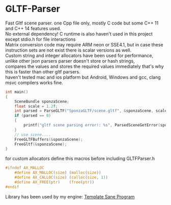 # GLTF-Parser
Fast Gltf scene parser. one Cpp file only, mostly C code but some C++ 11 and C++ 14 features used.<br>
No external dependency! C runtime is also haven't used in this project except stdio.h for file interactions <br>
Matrix conversion code may require ARM neon or SSE4.1, but in case these instruction sets are not exist there is scalar versions as well.<br>
Custom string and integer allocators have been used for performance, unlike other json parsers parser doesn't store or hash strings, <br>
compares the values and stores the required values immediately that's why this is faster than other gltf parsers. <br>
haven't tested mac and ios platform but Android, Windows and gcc, clang msvc compilers works fine.<br>
```c
int main()
{
    SceneBundle sponzaScene;
    float scale = 1.2f;
    int parsed = ParseGLTF("SponzaGLTF/scene.gltf", &sponzaScene, scale);
    if (parsed == 0)
    {
        printf("gltf scene parsing error!: %s", ParsedSceneGetError(sponzaScene.error));
    }
    // use scene....
    FreeGLTFBuffers(&sponzaScene);
    FreeGltf(&sponzaScene);
}
```
for custom allocators define this macros before including GLTFParser.h 
```c
#ifndef AX_MALLOC
    #define AX_MALLOC(size) (malloc(size))
    #define AX_CALLOC(size) (calloc(size, 1))
    #define AX_FREE(ptr)    (free(ptr))
#endif
```
Library has been used by my engine:
[Template Sane Program](https://github.com/benanil/TemplateSaneProgram)
